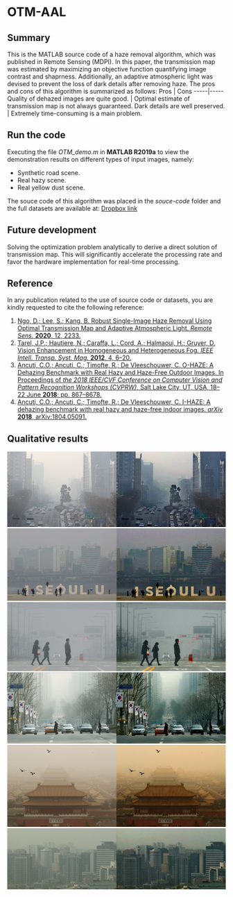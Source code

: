 # OTM-AAL

## Summary
This is the MATLAB source code of a haze removal algorithm, which was published in Remote Sensing (MDPI). In this paper, the transmission map was estimated by maximizing an objective function quantifying image contrast and shaprness. Additionally, an adaptive atmospheric light was devised to prevent the loss of dark details after removing haze. The pros and cons of this algorithm is summarized as follows:
Pros | Cons
-----|-----
Quality of dehazed images are quite good. | Optimal estimate of transmission map is not always guaranteed.
Dark details are well preserved. | Extremely time-consuming is a main problem.

## Run the code
Executing the file *OTM_demo.m* in **MATLAB R2019a** to view the demonstration results on different types of input images, namely:
* Synthetic road scene.
* Real hazy scene.
* Real yellow dust scene.

The souce code of this algorithm was placed in the *souce-code* folder and the full datasets are available at: [Dropbox link](https://www.dropbox.com/s/yxsny8ooxjhg68i/Dataset.rar?dl=0)

## Future development
Solving the optimization problem analytically to derive a direct solution of transmission map. This will significantly accelerate the processing rate and favor the hardware implementation for real-time processing.

## Reference
In any publication related to the use of source code or datasets, you are kindly requested to cite the following reference:

1. [Ngo, D.; Lee, S.; Kang, B. Robust Single-Image Haze Removal Using Optimal Transmission Map and Adaptive Atmospheric Light. *Remote Sens.* **2020**, 12, 2233.](https://www.mdpi.com/2072-4292/12/14/2233)
1. [Tarel, J.P.; Hautiere, N.; Caraffa, L.; Cord, A.; Halmaoui, H.; Gruyer, D. Vision Enhancement in Homogeneous and Heterogeneous Fog. *IEEE Intell. Transp. Syst. Mag.* **2012**, 4, 6–20.](https://ieeexplore.ieee.org/document/6190796)
1. [Ancuti, C.O.; Ancuti, C.; Timofte, R.; De Vleeschouwer, C. O-HAZE: A Dehazing Benchmark with Real Hazy and Haze-Free Outdoor Images. In Proceedings of *the 2018 IEEE/CVF Conference on Computer Vision and Pattern Recognition Workshops (CVPRW)*, Salt Lake City, UT, USA, 18–22 June **2018**; pp. 867–8678.](https://ieeexplore.ieee.org/document/8575270)
1. [Ancuti, C.O.; Ancuti, C.; Timofte, R.; De Vleeschouwer, C. I-HAZE: A dehazing benchmark with real hazy and haze-free indoor images. *arXiv* **2018**, arXiv:1804.05091.](https://arxiv.org/abs/1804.05091)

## Qualitative results
![First](/results/more_results_1.jpg)
![Second](/results/more_results_2.jpg)
![Third](/results/more_results_3.jpg)
![Fourth](/results/more_results_4.jpg)
![Fifth](/results/more_results_5.jpg)
![Sixth](/results/more_results_6.jpg)
